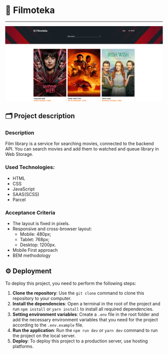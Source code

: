 #  🎥 Filmoteka 

---

![Site image](./src/images/og-image.png)

## 🗂️ Project description 

### Description

Film library is a service for searching movies, connected to the backend API. You can
search movies and add them to watched and queue library in Web Storage.

### Used Technologies:
- HTML
- CSS
- JavaScript
- SAAS(SCSS)
- Parcel

### Acceptance Criteria
- The layout is fixed in pixels.
- Responsive and cross-browser layout:
  - Mobile: 480px;
  - Tablet: 768px;
  - Desktop: 1200px.
- Mobile First approach
- BEM methodology

## ⚙️ Deployment 

To deploy this project, you need to perform the following steps:

1. **Clone the repository**: Use the `git clone` command to clone this
   repository to your computer.
2. **Install the dependencies**: Open a terminal in the root of the project and
   run `npm install` or `yarn install` to install all required dependencies.
3. **Setting environment variables**: Create a `.env` file in the root folder
   and add the necessary environment variables that you need for the project
   according to the `.env.example` file.
4. **Run the application**: Run the `npm run dev` or `yarn dev` command to run
   the project on the local server.
5. **Deploy**: To deploy this project to a production server, use hosting
   platforms.

